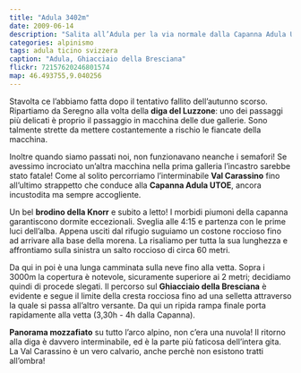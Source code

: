 ```yaml
---
title: "Adula 3402m"
date: 2009-06-14
description: "Salita all’Adula per la via normale dalla Capanna Adula UTOE e Ghiacciaio della Bresciana"
categories: alpinismo
tags: adula ticino svizzera
caption: "Adula, Ghiacciaio della Bresciana"
flickr: 72157620246801574
map: 46.493755,9.040256
---
```



Stavolta ce l’abbiamo fatta dopo il tentativo fallito dell’autunno scorso. Ripartiamo da Seregno alla volta della **diga del Luzzone**: uno dei passaggi più delicati è proprio il passaggio in macchina delle due gallerie. Sono talmente strette da mettere costantemente a rischio le fiancate della macchina. 

Inoltre quando siamo passati noi, non funzionavano neanche i semafori! Se avessimo incrociato un’altra macchina nella prima galleria l’incastro sarebbe stato fatale! Come al solito percorriamo l’interminabile **Val Carassino** fino all’ultimo strappetto che conduce alla **Capanna Adula UTOE**, ancora incustodita ma sempre accogliente.

Un bel **brodino della Knorr** e subito a letto! I morbidi piumoni della capanna garantiscono dormite eccezionali. Sveglia alle 4:15 e partenza con le prime luci dell’alba. Appena usciti dal rifugio suguiamo un costone roccioso fino ad arrivare alla base della morena. La risaliamo per tutta la sua lunghezza e affrontiamo sulla sinistra un salto roccioso di circa 60 metri.

Da qui in poi è una lunga camminata sulla neve fino alla vetta. Sopra i 3000m la copertura è notevole, sicuramente superiore ai 2 metri; decidiamo quindi di procede slegati. Il percorso sul **Ghiacciaio della Bresciana** è evidente e segue il limite della cresta rocciosa fino ad una selletta attraverso la quale si passa all’altro versante. Da qui un ripida rampa finale porta rapidamente alla vetta (3,30h - 4h dalla Capanna).

**Panorama mozzafiato** su tutto l’arco alpino, non c’era una nuvola! Il ritorno alla diga è davvero interminabile, ed è la parte più faticosa dell’intera gita. La Val Carassino è un vero calvario, anche perchè non esistono tratti all’ombra!